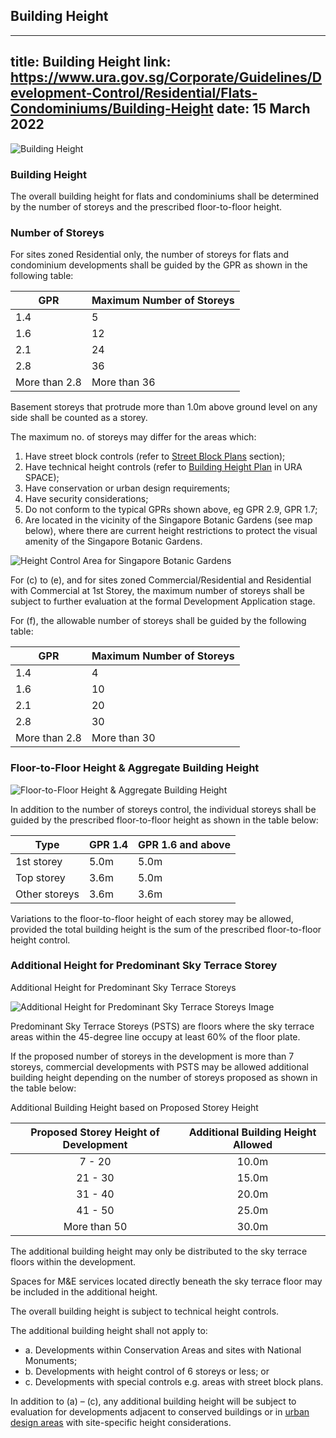 
## Building Height
---
title: Building Height
link: https://www.ura.gov.sg/Corporate/Guidelines/Development-Control/Residential/Flats-Condominiums/Building-Height
date: 15 March 2022
---

![Building Height](https://www.ura.gov.sg/-/media/Corporate/Guidelines/Development-control/Flats-Condominiums/F05_Building_Height.jpg?h=100%25&w=100%25)

### Building Height

The overall building height for flats and condominiums shall be determined by the number of storeys and the prescribed floor-to-floor height.

### Number of Storeys

For sites zoned Residential only, the number of storeys for flats and condominium developments shall be guided by the GPR as shown in the following table:

|  GPR        |  Maximum Number of Storeys  |
| ------------- | ----------------------------- |
| 1.4           | 5                             |
| 1.6           | 12                            |
| 2.1           | 24                            |
| 2.8           | 36                            |
| More than 2.8 | More than 36                  |

Basement storeys that protrude more than 1.0m above ground level on any side shall be counted as a storey.

The maximum no. of storeys may differ for the areas which:

1. Have street block controls (refer to [Street Block Plans](https://www.ura.gov.sg/Corporate/Guidelines/Development-Control/Residential/Flats-Condominiums/Street-Block-Plans) section);
2. Have technical height controls (refer to [Building Height Plan](https://www.ura.gov.sg/maps/?service=BH) in URA SPACE);
3. Have conservation or urban design requirements;
4. Have security considerations;
5. Do not conform to the typical GPRs shown above, eg GPR 2.9, GPR 1.7;
6. Are located in the vicinity of the Singapore Botanic Gardens (see map below), where there are current height restrictions to protect the visual amenity of the Singapore Botanic Gardens.

![Height Control Area for Singapore Botanic Gardens](https://www.ura.gov.sg/-/media/Corporate/Guidelines/Development-control/Flats-Condominiums/Singapore-Botanic-Gardens.jpg?h=100%25&w=100%25)

For (c) to (e), and for sites zoned Commercial/Residential and Residential with Commercial at 1st Storey, the maximum number of storeys shall be subject to further evaluation at the formal Development Application stage.

For (f), the allowable number of storeys shall be guided by the following table:

|  GPR        |  Maximum Number of Storeys  |
| ------------- | ----------------------------- |
| 1.4           | 4                             |
| 1.6           | 10                            |
| 2.1           | 20                            |
| 2.8           | 30                            |
| More than 2.8 | More than 30                  |

### Floor-to-Floor Height & Aggregate Building Height

![Floor-to-Floor Height & Aggregate Building Height](https://www.ura.gov.sg/-/media/Corporate/Guidelines/Development-control/Flats-Condominiums/F06_Floor_to_Floor_Height.jpg?h=100%25&w=100%25)

In addition to the number of storeys control, the individual storeys shall be guided by the prescribed floor-to-floor height as shown in the table below:

|  Type       |  GPR 1.4  |  GPR 1.6 and above  |
| ------------- | ----------- | --------------------- |
| 1st storey    | 5.0m        | 5.0m                  |
| Top storey    | 3.6m        | 5.0m                  |
| Other storeys | 3.6m        | 3.6m                  |

Variations to the floor-to-floor height of each storey may be allowed, provided the total building height is the sum of the prescribed floor-to-floor height control.

### Additional Height for Predominant Sky Terrace Storey

Additional Height for Predominant Sky Terrace Storeys

![Additional Height for Predominant Sky Terrace Storeys Image](https://www.ura.gov.sg/-/media/Corporate/Guidelines/Development-control/Commercial/C04_Additional_Height_for_Sky_Terrace_Floors.jpg?h=100%25&w=100%25)

Predominant Sky Terrace Storeys (PSTS) are floors where the sky terrace areas within the 45-degree line occupy at least 60% of the floor plate.

If the proposed number of storeys in the development is more than 7 storeys, commercial developments with PSTS may be allowed additional building height depending on the number of storeys proposed as shown in the table below:

Additional Building Height based on Proposed Storey Height

| Proposed Storey Height of Development | Additional Building Height Allowed |
| :-----------------------------------: | :--------------------------------: |
|                7 - 20                 |               10.0m                |
|                21 - 30                |               15.0m                |
|                31 - 40                |               20.0m                |
|                41 - 50                |               25.0m                |
|             More than 50              |               30.0m                |

The additional building height may only be distributed to the sky terrace floors within the development.

Spaces for M&E services located directly beneath the sky terrace floor may be included in the additional height.

The overall building height is subject to technical height controls.

The additional building height shall not apply to:

- a. Developments within Conservation Areas and sites with National Monuments;
- b. Developments with height control of 6 storeys or less; or
- c. Developments with special controls e.g. areas with street block plans.

In addition to (a) – (c), any additional building height will be subject to evaluation for developments adjacent to conserved buildings or in [urban design areas](https://www.ura.gov.sg/Corporate/Guidelines/Urban-Design) with site-specific height considerations.
